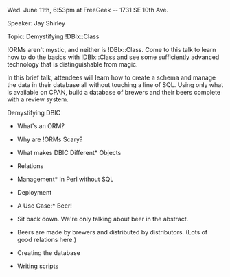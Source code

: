   Wed. June 11th, 6:53pm at FreeGeek -- 1731 SE 10th Ave.

Speaker: Jay Shirley

Topic: Demystifying !DBIx::Class

!ORMs aren't mystic, and neither is !DBIx::Class. Come to this talk to 
learn how to do the basics with !DBIx::Class and see some sufficiently 
advanced technology that is distinguishable from magic.

In this brief talk, attendees will learn how to create a schema and 
manage the data in their database all without touching a line of SQL. 
Using only what is available on CPAN, build a database of brewers and 
their beers complete with a review system.

Demystifying DBIC

* What's an ORM?
* Why are !ORMs Scary?
* What makes DBIC Different* Objects
* Relations
* Management* In Perl without SQL


* Deployment


* A Use Case:* Beer!
* Sit back down. We're only talking about beer in the abstract.
* Beers are made by brewers and distributed by distributors.  (Lots of good relations here.)
* Creating the database
* Writing scripts


